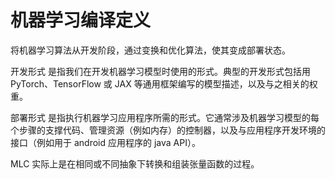# 机器学习编译定义 

将机器学习算法从开发阶段，通过变换和优化算法，使其变成部署状态。

开发形式 是指我们在开发机器学习模型时使用的形式。典型的开发形式包括用 PyTorch、TensorFlow 或 JAX 等通用框架编写的模型描述，以及与之相关的权重。

部署形式 是指执行机器学习应用程序所需的形式。它通常涉及机器学习模型的每个步骤的支撑代码、管理资源（例如内存）的控制器，以及与应用程序开发环境的接口（例如用于 android 应用程序的 java API）。

MLC 实际上是在相同或不同抽象下转换和组装张量函数的过程。

